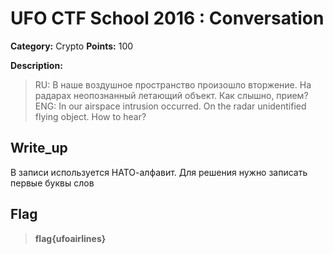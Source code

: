 
# UFO CTF School 2016 : Conversation

**Category:** Crypto **Points:** 100

**Description:**
>   RU: В наше воздушное пространство произошло вторжение. На радарах неопознанный летающий объект. Как слышно, прием?  
>  	ENG: In our airspace intrusion occurred. On the radar unidentified flying object. How to hear?


## Write_up

В записи используется НАТО-алфавит. Для решения нужно записать первые буквы слов

## Flag

> **flag{ufoairlines}**
